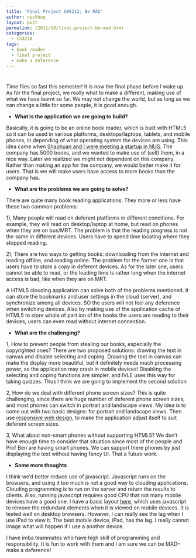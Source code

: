 ```yaml
---
title: 'Final Project &#8212; Be MAD'
author: nickhuq
layout: post
permalink: /2011/10/final-project-be-mad.html
categories:
  - CS3216
tags:
  - book reader
  - final project
  - make a deference
---
```

# 

Time flies so fast this semester! It is now the final phase before I wake up. As for the final project, we really what to make a different, making use of what we have learnt so far. We may not change the world, but as long as we can change a little for some people, it is good enough.

*   **What is the application we are going to build?**

Basically, it is going to be an online book reader, which is built with HTML5 so it can be used in various platforms, desktops/laptops, tablets, and mobile phones, in depending of what operating system the devices are using. This idea came when [Shaohuan and I were meeting a startup in NUS][1]. The company has 5000 books, and we wanted to make use of (sell) them, in a nice way. Later we realized we might not dependent on this company. Rather than making an app for the company, we would better make it for users. That is we will make users have access to more books than the company has.

 [1]: http://www.huqiangty.com/2011/09/a-day-of-projects/

*   **What are the problems we are going to solve?**

There are quite many book reading applications. They more or less have these two common problems:

1), Many people will read on deferent platforms in different conditions. For example, they will read on desktop/laptop at home, but read on phones when they are on bus/MRT. The problem is that the reading progress is not the same in different devices. Users have to spend time locating where they stopped reading.

2), There are two ways to getting books: downloading from the internet and reading offline, and reading online. The problem for the former one is that users have to store a copy in deferent devices. As for the later one, users cannot be able to read, or the loading time is rather long when the internet access is bad, like when they are on MRT.

A HTML5 clouding application can solve both of the problems mentioned. It can store the bookmarks and user settings in the cloud (server), and synchronize among all devices. SO the users will not feel any deference when switching devices. Also by making use of the application cache of HTML5 to store whole of part ion of the books the users are reading to their devices, users can even read without internet connection.

*   **What are the challenging?**

1, How to prevent people from stealing our books, especially the copyrighted ones? There are two proposed solutions: drawing the text in canvas and disable selecting and coping. Drawing the text in canvas can make the display more beautiful, but it definitely needs much processing power, so the application may crash in mobile devices! Disabling the selecting and coping functions are simpler, and IVLE uses this way for taking quizzes. Thus I think we are going to implement the second solution

2, How do we deal with different phone screen sizes? This is quite challenging, since there are huge number of deferent phone screen sizes, and most phones can switch in portrait and landscape views. My idea is to come out with two basic designs: for portrait and landscape views. Then use [responsive web design][2], to make the application adjust itself to suit deferent screen sizes.

 [2]: http://www.alistapart.com/articles/responsive-web-design/

3, What about non-smart phones without supporting HTML5? We don’t have enough time to consider that situation since most of the people and Prof Ben are having smart phones. We can support there phones by just displaying the text without having fancy UI. That a future work.

*   **Some more thoughts**

I think we’d better reduce use of javascript. Javascript runs on the browsers, and using it too much is not a good way to clouding applications. Clouding programming is to run on the server and return the results to clients. Also, running javascript requires good CPU that not many mobile devices have a good one. I have a basic layout [here][3], which uses javascript to remove the redundant elements when it is viewed on mobile devices. It is tested well on desktop browsers. However, I can really see the lag when I use iPad to view it. The best mobile device, iPad, has the lag. I really cannot image what will happen if I use a another device.

 [3]: http://www.huqiangty.com/lab/layout.html

I have imba teammates who have high skill of programming and responsibility. It is fun to work with them and I am sure we can be MAD–make a deference!
